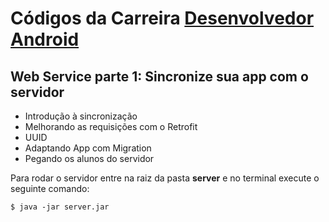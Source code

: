 # Códigos da Carreira [Desenvolvedor Android](https://cursos.alura.com.br/career/desenvolvedor-android)

## Web Service parte 1: Sincronize sua app com o servidor
-   Introdução à sincronização
-   Melhorando as requisições com o Retrofit
-   UUID
-   Adaptando App com Migration
-   Pegando os alunos do servidor


Para rodar o servidor entre na raiz da pasta **server** e no terminal execute o seguinte comando:
```
$ java -jar server.jar
```